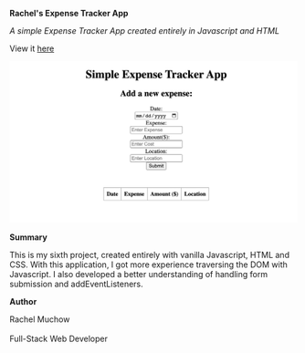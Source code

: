 **Rachel's Expense Tracker App**

_A simple Expense Tracker App created entirely in Javascript and HTML_

View it [here](https://rmuchow95.github.io/expenseTrackerApp/)

![Screenshot Rachels Digital Clock App](Images/ExpenseTrackerApp.png)

**Summary**

This is my sixth project, created entirely with vanilla Javascript, HTML and CSS. With this application, I got more experience traversing the DOM with Javascript. I also developed a better understanding of handling form submission and addEventListeners.

**Author**

Rachel Muchow
<br><br>
Full-Stack Web Developer
